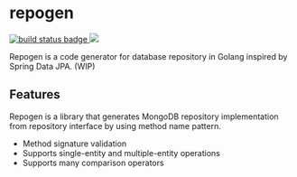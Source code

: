 # repogen

<a href="https://github.com/sunboyy/repogen/actions?query=workflow%3Abuild">
    <img src="https://github.com/sunboyy/repogen/workflows/build/badge.svg" alt="build status badge">
</a>
<a href="https://codecov.io/gh/sunboyy/repogen">
    <img src="https://codecov.io/gh/sunboyy/repogen/branch/main/graph/badge.svg?token=9BD5Y8X7NO"/>
</a>

Repogen is a code generator for database repository in Golang inspired by Spring Data JPA. (WIP)

## Features

Repogen is a library that generates MongoDB repository implementation from repository interface by using method name pattern.

- Method signature validation
- Supports single-entity and multiple-entity operations
- Supports many comparison operators
